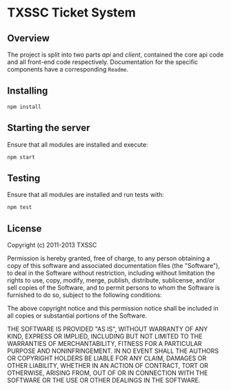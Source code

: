 TXSSC Ticket System
===================

## Overview

The project is split into two parts *api* and *client*, contained the core api code and all front-end code respectively. Documentation for the specific components have a corresponding `Readme`.


## Installing

```shell
npm install
```


## Starting the server

Ensure that all modules are installed and execute:

```shell
npm start
```


## Testing

Ensure that all modules are installed and run tests with:

```shell
npm test
```


## License

Copyright (c) 2011-2013 TXSSC

Permission is hereby granted, free of charge, to any person obtaining a copy of this software and associated documentation files (the "Software"), to deal in the Software without restriction, including without limitation the rights to use, copy, modify, merge, publish, distribute, sublicense, and/or sell copies of the Software, and to permit persons to whom the Software is furnished to do so, subject to the following conditions:

The above copyright notice and this permission notice shall be included in all copies or substantial portions of the Software.

THE SOFTWARE IS PROVIDED "AS IS", WITHOUT WARRANTY OF ANY KIND, EXPRESS OR IMPLIED, INCLUDING BUT NOT LIMITED TO THE WARRANTIES OF MERCHANTABILITY, FITNESS FOR A PARTICULAR PURPOSE AND NONINFRINGEMENT. IN NO EVENT SHALL THE AUTHORS OR COPYRIGHT HOLDERS BE LIABLE FOR ANY CLAIM, DAMAGES OR OTHER LIABILITY, WHETHER IN AN ACTION OF CONTRACT, TORT OR OTHERWISE, ARISING FROM, OUT OF OR IN CONNECTION WITH THE SOFTWARE OR THE USE OR OTHER DEALINGS IN THE SOFTWARE.